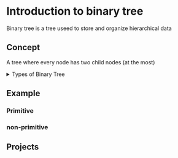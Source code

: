 # Introduction to binary tree

Binary tree is a tree useed to store and organize hierarchical data

## Concept

A tree where every node has two child nodes (at the most)


<details>

<summary>Types of Binary Tree</summary>
<br/>

1 - Full Binary Tree

2 - Complete Binary Tree 

3 - Perfect Binary Tree


4 - Balanced Binary Tree


5 - Degenerate Binary Tree


</details>





## Example 

### Primitive 


### non-primitive


## Projects









